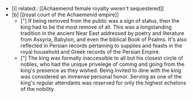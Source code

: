 * [i] related:: [[Achaemenid female royalty weren't sequestered]]
* [b] [[royal court of the Achaemenid empire]]
	* ["]  If being removed from the public was a sign of status, then the king had to be the most remove of all. This was a longstanding tradition in the ancient Near East addressed by poetry and literature from Assyria, Babylon, and even the biblical Book of Psalms. It's also reflected in Persian records pertaining to supplies and feasts in the royal household and Greek records of the Persian Empire.
	* ["] The king was formally inaccessible to all but his closest circle of nobles, who had the unique privelege of coming and going from the king's presence as they wished. Being invited to dine with the king was considered an immense personal honor. Serving as one of the king's regular attendants was reserved for only the highest echelons of the nobility. 